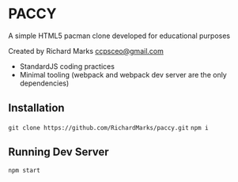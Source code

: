 # PACCY

A simple HTML5 pacman clone developed for educational purposes

Created by Richard Marks <ccpsceo@gmail.com>

+ StandardJS coding practices
+ Minimal tooling (webpack and webpack dev server are the only dependencies)

## Installation

`git clone https://github.com/RichardMarks/paccy.git`
`npm i`

## Running Dev Server

`npm start`

